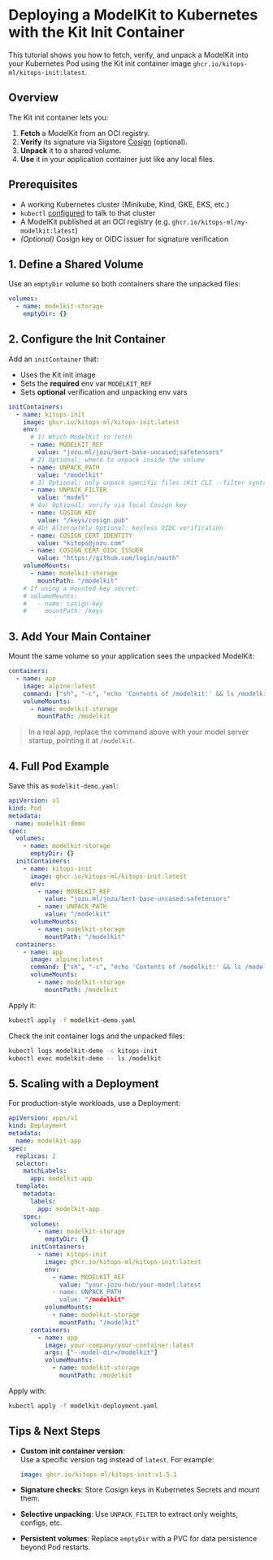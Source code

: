 # Deploying a ModelKit to Kubernetes with the Kit Init Container

This tutorial shows you how to fetch, verify, and unpack a ModelKit into your Kubernetes Pod using the Kit init container image `ghcr.io/kitops-ml/kitops-init:latest`.

## Overview

The Kit init container lets you:

1. **Fetch** a ModelKit from an OCI registry.
2. **Verify** its signature via Sigstore [Cosign][cosign] (optional).
3. **Unpack** it to a shared volume.
4. **Use** it in your application container just like any local files.

## Prerequisites

- A working Kubernetes cluster (Minikube, Kind, GKE, EKS, etc.)
- `kubectl` [configured](https://kubernetes.io/docs/tasks/tools/) to talk to that cluster
- A ModelKit published at an OCI registry (e.g. `ghcr.io/kitops-ml/my-modelkit:latest`)
- *(Optional)* Cosign key or OIDC issuer for signature verification

## 1. Define a Shared Volume

Use an `emptyDir` volume so both containers share the unpacked files:

```yaml
volumes:
  - name: modelkit-storage
    emptyDir: {}
```

## 2. Configure the Init Container

Add an `initContainer` that:

- Uses the Kit init image
- Sets the **required** env var `MODELKIT_REF`
- Sets **optional** verification and unpacking env vars

```yaml
initContainers:
  - name: kitops-init
    image: ghcr.io/kitops-ml/kitops-init:latest
    env:
      # 1) Which ModelKit to fetch
      - name: MODELKIT_REF
        value: "jozu.ml/jozu/bert-base-uncased:safetensors"
      # 2) Optional: where to unpack inside the volume
      - name: UNPACK_PATH
        value: "/modelkit"
      # 3) Optional: only unpack specific files (Kit CLI --filter syntax)
      - name: UNPACK_FILTER
        value: "model"
      # 4a) Optional: verify via local Cosign key
      - name: COSIGN_KEY
        value: "/keys/cosign.pub"
      # 4b) Alternately Optional: keyless OIDC verification
      - name: COSIGN_CERT_IDENTITY
        value: "kitops@jozu.com"
      - name: COSIGN_CERT_OIDC_ISSUER
        value: "https://github.com/login/oauth"
    volumeMounts:
      - name: modelkit-storage
        mountPath: "/modelkit"
    # If using a mounted key secret:
    # volumeMounts:
    #   - name: cosign-key
    #     mountPath: /keys
```

## 3. Add Your Main Container

Mount the same volume so your application sees the unpacked ModelKit:

```yaml
containers:
  - name: app
    image: alpine:latest
    command: ["sh", "-c", "echo 'Contents of /modelkit:' && ls /modelkit && sleep 3600"]
    volumeMounts:
      - name: modelkit-storage
        mountPath: /modelkit
```

> In a real app, replace the command above with your model server startup, pointing it at `/modelkit`.

## 4. Full Pod Example

Save this as `modelkit-demo.yaml`:

```yaml
apiVersion: v1
kind: Pod
metadata:
  name: modelkit-demo
spec:
  volumes:
    - name: modelkit-storage
      emptyDir: {}
  initContainers:
    - name: kitops-init
      image: ghcr.io/kitops-ml/kitops-init:latest
      env:
        - name: MODELKIT_REF
          value: "jozu.ml/jozu/bert-base-uncased:safetensors"
        - name: UNPACK_PATH
          value: "/modelkit"
      volumeMounts:
        - name: modelkit-storage
          mountPath: "/modelkit"
  containers:
    - name: app
      image: alpine:latest
      command: ["sh", "-c", "echo 'Contents of /modelkit:' && ls /modelkit && sleep 3600"]
      volumeMounts:
        - name: modelkit-storage
          mountPath: /modelkit
```

Apply it:

```bash
kubectl apply -f modelkit-demo.yaml
```

Check the init container logs and the unpacked files:

```bash
kubectl logs modelkit-demo -c kitops-init
kubectl exec modelkit-demo -- ls /modelkit
```

## 5. Scaling with a Deployment

For production-style workloads, use a Deployment:

```yaml
apiVersion: apps/v1
kind: Deployment
metadata:
  name: modelkit-app
spec:
  replicas: 2
  selector:
    matchLabels:
      app: modelkit-app
  template:
    metadata:
      labels:
        app: modelkit-app
    spec:
      volumes:
        - name: modelkit-storage
          emptyDir: {}
      initContainers:
        - name: kitops-init
          image: ghcr.io/kitops-ml/kitops-init:latest
          env:
            - name: MODELKIT_REF
              value: "your-jozu-hub/your-model:latest
            - name: UNPACK_PATH
              value: "/modelkit"
          volumeMounts:
            - name: modelkit-storage
              mountPath: "/modelkit"
      containers:
        - name: app
          image: your-company/your-container:latest
          args: ["--model-dir=/modelkit"]
          volumeMounts:
            - name: modelkit-storage
              mountPath: /modelkit
```

Apply with:

```bash
kubectl apply -f modelkit-deployment.yaml
```

## Tips & Next Steps

- **Custom init container version**:  
  Use a specific version tag instead of `latest`. For example:

  ```yaml
  image: ghcr.io/kitops-ml/kitops-init:v1.5.1
  ```

- **Signature checks**: Store Cosign keys in Kubernetes Secrets and mount them.
- **Selective unpacking**: Use `UNPACK_FILTER` to extract only weights, configs, etc.
- **Persistent volumes**: Replace `emptyDir` with a PVC for data persistence beyond Pod restarts.

[cosign]: https://github.com/sigstore/cosign
